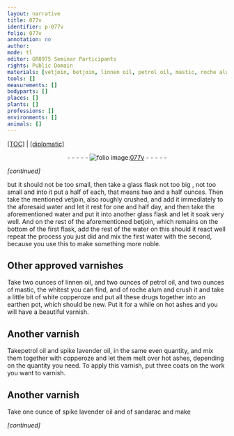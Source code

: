 ```yaml
---
layout: narrative
title: 077v
identifier: p-077v
folio: 077v
annotation: no
author:
mode: tl
editor: GR8975 Seminar Participants
rights: Public Domain
materials: [vetjoin, betjoin, linnen oil, petrol oil, mastic, roche alum, white copperoze, earth, spike lavender oil, copperoze, sandarac]
tools: []
measurements: []
bodyparts: []
places: []
plants: []
professions: []
environments: []
animals: []
---
```


<p><a href="{{ site.baseurl }}/translation/" target="_blank">[TOC]</a> | <a href="{{ site.baseurl }}/texts/p-077v_tc/">[diplomatic]</a></p><div class="folio" align="center">- - - - - <a href="http://gallica.bnf.fr/ark:/12148/btv1b10500001g/f160.image" target="_blank"><img src="https://cu-mkp.github.io/2017-workshop-edition/assets/photo-icon.png" alt="folio image: " style="display:inline-block; margin-bottom:-3px;"/>077v</a> - - - - - </div>  
 
*[continued]*
  
but it should not be too small, then take a glass flask not too big <span class="del"></span>, not too small and into it put a half of each, that means two and a half ounces. Then take the mentioned <span class="m">vetjoin</span>, also roughly crushed, and add it immediately to the aforesaid water and let it rest for one and half day, and then take the aforementioned water and put it into another glass flask and let it soak very well. And on the rest of the aforementioned <span class="m">betjoin</span>, which remains on the bottom of the first flask, add the rest of the water on this should it react well repeat the process you just did and mix the first water with the second, because you use this to make something more noble.
 
 
  

## Other approved varnishes

 
Take two ounces of <span class="m">linnen oil</span>, and two ounces of <span class="m">petrol oil</span>, and two ounces of <span class="m">mastic</span>, the whitest you can find, and of <span class="m">roche alum</span> and crush it and take a little bit of <span class="m">white copperoze</span> and put all these drugs together into an <span class="m">earth</span>en pot, which should be new. Put it for a while on hot ashes and you will have a beautiful varnish.
 
 
  

## Another varnish

 
Take<span class="m">petrol oil</span> and <span class="m">spike lavender oil</span>, in the same even quantity, and mix them together with <span class="m">copperoze</span> and let them melt over hot ashes, depending on the quantity you need. To apply this varnish, put three coats on the work you want to varnish.
 
 
  

## Another varnish

 
Take one ounce of <span class="m">spike lavender oil</span> and of <span class="m">san<span class="del"></span><span class="add">darac</span></span> and make
 
*[continued]*
 
